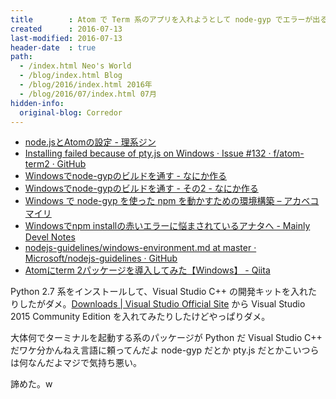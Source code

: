 ```yaml
---
title        : Atom で Term 系のアプリを入れようとして node-gyp でエラーが出るヤツに悩まされ続けてる件
created      : 2016-07-13
last-modified: 2016-07-13
header-date  : true
path:
  - /index.html Neo's World
  - /blog/index.html Blog
  - /blog/2016/index.html 2016年
  - /blog/2016/07/index.html 07月
hidden-info:
  original-blog: Corredor
---
```


- [node.jsとAtomの設定 - 理系ジン](http://rikeizine.hatenablog.com/entry/2014/11/04/134038)
- [Installing failed because of pty.js on Windows · Issue #132 · f/atom-term2 · GitHub](https://github.com/f/atom-term2/issues/132)
- [Windowsでnode-gypのビルドを通す - なにか作る](http://create-something.hatenadiary.jp/entry/2014/07/13/021655)
- [Windowsでnode-gypのビルドを通す - その2 - なにか作る](http://create-something.hatenadiary.jp/entry/2014/07/21/185404)
- [Windows で node-gyp を使った npm を動かすための環境構築 – アカベコマイリ](http://akabeko.me/blog/2015/10/node-win/)
- [Windowsでnpm installの赤いエラーに悩まされているアナタへ - Mainly Devel Notes](http://overmorrow.hatenablog.com/entry/2015/11/27/235935)
- [nodejs-guidelines/windows-environment.md at master · Microsoft/nodejs-guidelines · GitHub](https://github.com/Microsoft/nodejs-guidelines/blob/master/windows-environment.md)
- [Atomにterm 2パッケージを導入してみた【Windows】 - Qiita](http://qiita.com/Ted-HM/items/540a57cc2a14346e4767)

Python 2.7 系をインストールして、Visual Studio C++ の開発キットを入れたりしたがダメ。[Downloads | Visual Studio Official Site](https://www.visualstudio.com/downloads/download-visual-studio-vs) から Visual Studio 2015 Community Edition を入れてみたりしたけどやっぱりダメ。

大体何でターミナルを起動する系のパッケージが Python だ Visual Studio C++ だワケ分かんねえ言語に頼ってんだよ node-gyp だとか pty.js だとかこいつらは何なんだよマジで気持ち悪い。

諦めた。w
